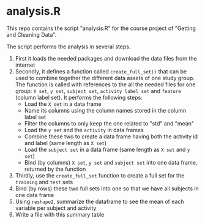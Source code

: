 # analysis.R

This repo contains the script "analysis.R" for the course project of "Getting and Cleaning Data".

The script performs the analysis in several steps.

1. First it loads the needed packages and download the data files from the internet
2. Secondly, it defines a function called `create_full_set()` that can be used to combine together the different data assets of one study group. The function is called with references to the all the needed files for one group: `X set`, `y set`, `subject set`, `activity label set` and `feature` (column label set). It performs the following steps:
	- Load the `X set` in a data frame
	- Name its columns using the column names stored in the column label set
	- Filter the columns to only keep the one related to "std" and "mean"
	- Load the `y set` and the `activity` in data frames
	- Combine these two to create a data frame having both the activity id and label (same length as `X set`)
	- Load the `subject set` in a data frame (same length as `X set` and `y set`)
	- Bind (by columns) `X set`, `y set` and `subject set` into one data frame, returned by the function
3. Thirdly, use the `create_full_set` function to create a full set for the `training` and `test` sets
4. Bind (by rows) these two full sets into one so that we have all subjects in one data frame
5. Using `reshape2`, summarize the dataframe to see the mean of each variable per subject and activity
6. Write a file with this summary table
